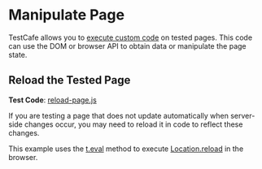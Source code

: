 # Manipulate Page

TestCafe allows you to [execute custom code](https://devexpress.github.io/testcafe/documentation/test-api/obtaining-data-from-the-client/) on tested pages. This code can use the DOM or browser API to obtain data or manipulate the page state.

## Reload the Tested Page

**Test Code**: [reload-page.js](reload-page.js)

If you are testing a page that does not update automatically when server-side changes occur, you may need to reload it in code to reflect these changes.

This example uses the [t.eval](https://devexpress.github.io/testcafe/documentation/test-api/obtaining-data-from-the-client/#one-time-client-code-execution) method to execute [Location.reload](https://developer.mozilla.org/en-US/docs/Web/API/Location/reload) in the browser.
